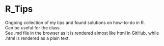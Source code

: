 # R_Tips

Ongoing collection of my tips and found solutions on how-to-do in R.
<br/>
Can be useful for the class.
<br/>
See .md file in the browser as it is rendered almost like html in GitHub, while .html is rendered as a plain text.
